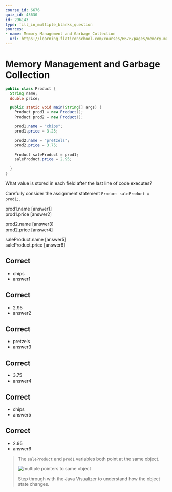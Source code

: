 ```yaml
---
course_id: 6676
quiz_id: 43630
id: 296143
type: fill_in_multiple_blanks_question
sources:
- name: Memory Management and Garbage Collection
  url: https://learning.flatironschool.com/courses/6676/pages/memory-management-and-garbage-collection
---
```


# Memory Management and Garbage Collection

```java
public class Product {
  String name;
  double price;

  public static void main(String[] args) {
    Product prod1 = new Product();
    Product prod2 = new Product();

    prod1.name = "chips";
    prod1.price = 3.25;

    prod2.name = "pretzels";
    prod2.price = 3.75;

    Product saleProduct = prod1;
    saleProduct.price = 2.95;
   
  }
}
```

What value is stored in each field after the last line of code executes?

Carefully consider the assignment statement `Product saleProduct = prod1;`.

prod1.name [answer1]  
prod1.price [answer2]

prod2.name [answer3]  
prod2.price [answer4]

saleProduct.name [answer5]  
saleProduct.price [answer6]

## Correct

- chips
- answer1

## Correct

- 2.95
- answer2

## Correct

- pretzels
- answer3

## Correct

- 3.75
- answer4

## Correct

- chips
- answer5

## Correct

- 2.95
- answer6

> The `saleProduct` and `prod1` variables both point at the same object.
>
> ![multiple pointers to same object](https://curriculum-content.s3.amazonaws.com/6676/java-mod2-oop-fundamentals/quiz2_q07.png)
>
> Step through with the Java Visualizer to understand how the object state changes.